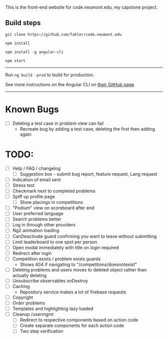 This is the front-end website for code.neumont.edu, my capstone project.

## Build steps

`git clone https://github.com/Tahler/code.neumont.edu`

`npm install`

`npm install -g angular-cli`

`npm start`

-------------------------------------------------------------------------------

Run `ng build -prod` to build for production.

See more instructions on the Angular CLI on
[their GitHub page](https://github.com/angular/angular-cli).

-------------------------------------------------------------------------------

# Known Bugs

- [ ] Deleting a test case in problem view can fail
  - Recreate bug by adding a test case, deleting the first then adding again

# TODO:

- [ ] Help / FAQ / changelog
  - [ ] Suggestion box - submit bug report, feature request, Lang request
- [ ] Indication of email sent
- [ ] Stress test
- [ ] Checkmark next to completed problems
- [ ] Spiff up profile page
  - [ ] Show placings in competitions
- [ ] "Podium" view on scoreboard after end
- [ ] User preferred language
- [ ] Search problems better
- [ ] Log in through other providers
- [ ] Ng2 animation loading
- [ ] CanDeactivate guard confirming you want to leave without submitting
- [ ] Limit leaderboard to one spot per person
- [ ] Open modal immediately with title on login required
- [ ] Redirect after login
- [ ] Competition exists / problem exists guards
  - Shows 404 if navigating to "/competitions/doesnotexist"
- [ ] Deleting problems and users moves to deleted object rather than actually deleting
- [ ] Unsubscribe observables onDestroy
- [ ] Caching
  - Repository service makes a lot of firebase requests
- [ ] Copyright
- [ ] Order problems
- [ ] Templates and highlighting lazy loaded
- [ ] Cleanup /usermgmt
  - [ ] Redirect to respective components based on action code
  - [ ] Create separate components for each action code
  - [ ] Two step verification
